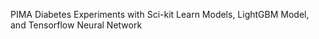 PIMA Diabetes Experiments with Sci-kit Learn Models, LightGBM Model, and Tensorflow Neural Network


